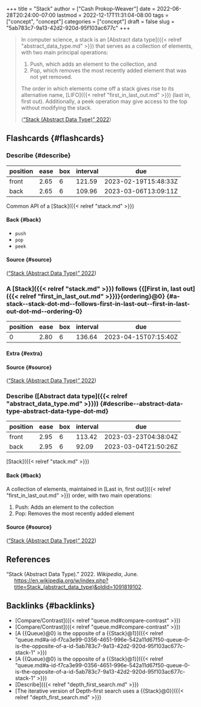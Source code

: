 +++
title = "Stack"
author = ["Cash Prokop-Weaver"]
date = 2022-06-28T20:24:00-07:00
lastmod = 2022-12-17T11:31:04-08:00
tags = ["concept", "concept"]
categories = ["concept"]
draft = false
slug = "5ab783c7-9a13-42d2-920d-95f103ac677c"
+++

> In computer science, a stack is an [Abstract data type]({{< relref "abstract_data_type.md" >}}) that serves as a collection of elements, with two main principal operations:
>
> 1.  Push, which adds an element to the collection, and
> 2.  Pop, which removes the most recently added element that was not yet removed.
>
> The order in which elements come off a stack gives rise to its alternative name, [LIFO]({{< relref "first_in_last_out.md" >}}) (last in, first out). Additionally, a peek operation may give access to the top without modifying the stack.
>
> (<a href="#citeproc_bib_item_1">“Stack (Abstract Data Type)” 2022</a>)


## Flashcards {#flashcards}


### Describe {#describe}

| position | ease | box | interval | due                  |
|----------|------|-----|----------|----------------------|
| front    | 2.65 | 6   | 121.59   | 2023-02-19T15:48:33Z |
| back     | 2.65 | 6   | 109.96   | 2023-03-06T13:09:11Z |

Common API of a [Stack]({{< relref "stack.md" >}})


#### Back {#back}

-   `push`
-   `pop`
-   `peek`


#### Source {#source}

(<a href="#citeproc_bib_item_1">“Stack (Abstract Data Type)” 2022</a>)


### A [Stack]({{< relref "stack.md" >}}) follows {{[First in, last out]({{< relref "first_in_last_out.md" >}})}{ordering}@0} {#a-stack--stack-dot-md--follows-first-in-last-out--first-in-last-out-dot-md--ordering-0}

| position | ease | box | interval | due                  |
|----------|------|-----|----------|----------------------|
| 0        | 2.80 | 6   | 136.64   | 2023-04-15T07:15:40Z |


#### Extra {#extra}


#### Source {#source}

(<a href="#citeproc_bib_item_1">“Stack (Abstract Data Type)” 2022</a>)


### Describe ([Abstract data type]({{< relref "abstract_data_type.md" >}})) {#describe--abstract-data-type-abstract-data-type-dot-md}

| position | ease | box | interval | due                  |
|----------|------|-----|----------|----------------------|
| front    | 2.95 | 6   | 113.42   | 2023-03-23T04:38:04Z |
| back     | 2.95 | 6   | 92.09    | 2023-03-04T21:50:26Z |

[Stack]({{< relref "stack.md" >}})


#### Back {#back}

A collection of elements, maintained in [Last in, first out]({{< relref "first_in_last_out.md" >}}) order, with two main operations:

1.  Push: Adds an element to the collection
2.  Pop: Removes the most recently added element


#### Source {#source}

(<a href="#citeproc_bib_item_1">“Stack (Abstract Data Type)” 2022</a>)

## References

<style>.csl-entry{text-indent: -1.5em; margin-left: 1.5em;}</style><div class="csl-bib-body">
  <div class="csl-entry"><a id="citeproc_bib_item_1"></a>“Stack (Abstract Data Type).” 2022. <i>Wikipedia</i>, June. <a href="https://en.wikipedia.org/w/index.php?title=Stack_(abstract_data_type)&oldid=1091819102">https://en.wikipedia.org/w/index.php?title=Stack_(abstract_data_type)&#38;oldid=1091819102</a>.</div>
</div>


## Backlinks {#backlinks}

-   [Compare/Contrast]({{< relref "queue.md#compare-contrast" >}})
-   [Compare/Contrast]({{< relref "queue.md#compare-contrast" >}})
-   [A {{Queue}@0} is the opposite of a {{Stack}@1}]({{< relref "queue.md#a-id-f7ca3e99-0356-4651-996e-542a11d67f50-queue-0-is-the-opposite-of-a-id-5ab783c7-9a13-42d2-920d-95f103ac677c-stack-1" >}})
-   [A {{Queue}@0} is the opposite of a {{Stack}@1}]({{< relref "queue.md#a-id-f7ca3e99-0356-4651-996e-542a11d67f50-queue-0-is-the-opposite-of-a-id-5ab783c7-9a13-42d2-920d-95f103ac677c-stack-1" >}})
-   [Describe]({{< relref "depth_first_search.md" >}})
-   [The iterative version of Depth-first search uses a {{Stack}@0}]({{< relref "depth_first_search.md" >}})
